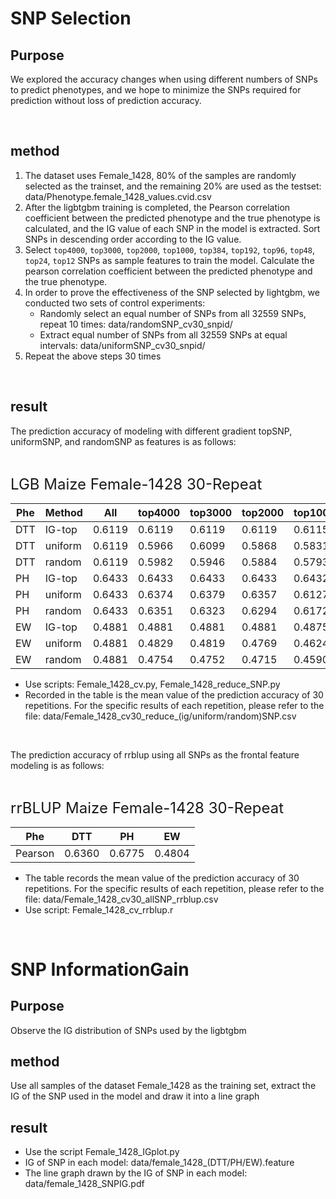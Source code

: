 # SNP Selection

## Purpose

We explored the accuracy changes when using different numbers of SNPs to predict phenotypes, and we hope to minimize the SNPs required for prediction without loss of prediction accuracy.

<br>

## method

1. The dataset uses Female_1428, 80% of the samples are randomly selected as the trainset, and the remaining 20% are used as the testset: data/Phenotype.female_1428_values.cvid.csv
2. After the ligbtgbm training is completed, the Pearson correlation coefficient between the predicted phenotype and the true phenotype is calculated, 
   and the IG value of each SNP in the model is extracted. Sort SNPs in descending order according to the IG value.
3. Select `top4000`, `top3000`, `top2000`, `top1000`, `top384`, `top192`, `top96`, `top48`, `top24`, `top12` SNPs as sample features to train the model.
   Calculate the pearson correlation coefficient between the predicted phenotype and the true phenotype.
4. In order to prove the effectiveness of the SNP selected by lightgbm, we conducted two sets of control experiments:
    * Randomly select an equal number of SNPs from all 32559 SNPs, repeat 10 times: data/randomSNP_cv30_snpid/
    * Extract equal number of SNPs from all 32559 SNPs at equal intervals: data/uniformSNP_cv30_snpid/
5. Repeat the above steps 30 times

<br>

## result

The prediction accuracy of modeling with different gradient topSNP, uniformSNP, and randomSNP as features is as follows:

<br>

<font size=5>LGB Maize Female-1428 30-Repeat</font>

<center>

Phe|Method|All|top4000|top3000|top2000|top1000|top384|top192|top96|top48|top24|top12|
---|---|---|---|---|---|---|---|---|---|---|---|---
DTT|IG-top|0.6119|0.6119|0.6119|0.6119|0.6115|0.6044|0.5928|0.5796|0.5523|0.4979|0.4289
DTT|uniform|0.6119|0.5966|0.6099|0.5868|0.5831|0.5297|0.5255|0.5027|0.4265|0.3419|0.2601
DTT|random|0.6119|0.5982|0.5946|0.5884|0.5793|0.5544|0.5146|0.4791|0.4451|0.3747|0.2747
PH|IG-top|0.6433|0.6433|0.6433|0.6433|0.6432|0.6354|0.6271|0.6143|0.5862|0.5401|0.4771
PH|uniform|0.6433|0.6374|0.6379|0.6357|0.6127|0.5867|0.5647|0.5274|0.4721|0.4099|0.2984
PH|random|0.6433|0.6351|0.6323|0.6294|0.6172|0.5936|0.5696|0.5331|0.4792|0.3917|0.3004
EW|IG-top|0.4881|0.4881|0.4881|0.4881|0.4875|0.4783|0.4599|0.4440|0.4113|0.3711|0.3222
EW|uniform|0.4881|0.4829|0.4819|0.4769|0.4624|0.4362|0.4131|0.3712|0.3309|0.2637|0.1944
EW|random|0.4881|0.4754|0.4752|0.4715|0.4590|0.4400|0.4215|0.3861|0.3493|0.3028|0.2185

</center>

* Use scripts: Female_1428_cv.py, Female_1428_reduce_SNP.py
* Recorded in the table is the mean value of the prediction accuracy of 30 repetitions. For the specific results of each repetition, please refer to the file: data/Female_1428_cv30_reduce_(ig/uniform/random)SNP.csv

<br>

The prediction accuracy of rrblup using all SNPs as the frontal feature modeling is as follows:

<br>

<font size=5>rrBLUP Maize Female-1428 30-Repeat</font>

<center>

Phe|DTT|PH|EW
---|---|---|---
Pearson|0.6360|0.6775|0.4804

</center>

* The table records the mean value of the prediction accuracy of 30 repetitions. 
  For the specific results of each repetition, please refer to the file: data/Female_1428_cv30_allSNP_rrblup.csv
* Use script: Female_1428_cv_rrblup.r

<br>


# SNP InformationGain

## Purpose

Observe the IG distribution of SNPs used by the ligbtgbm

## method

Use all samples of the dataset Female_1428 as the training set, extract the IG of the SNP used in the model and draw it into a line graph

## result

* Use the script Female_1428_IGplot.py
* IG of SNP in each model: data/female_1428_(DTT/PH/EW).feature
* The line graph drawn by the IG of SNP in each model: data/female_1428_SNPIG.pdf












